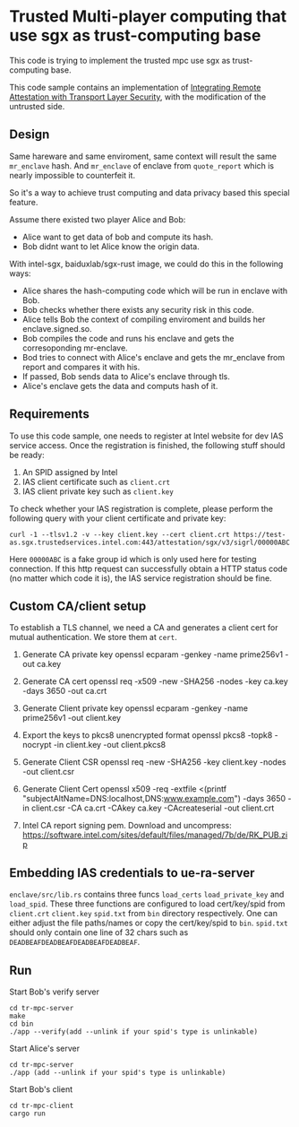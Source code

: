 # Trusted Multi-player computing that use sgx as trust-computing base
This code is trying to implement the trusted mpc use sgx as trust-computing base.

This code sample contains an implementation of [Integrating Remote Attestation with Transport Layer Security](https://github.com/cloud-security-research/sgx-ra-tls/blob/master/whitepaper.pdf), with the modification of the untrusted side.

## Design
Same hareware and same enviroment, same context will result the same `mr_enclave` hash. And `mr_enclave` of enclave from `quote_report` which is nearly impossible to counterfeit it.

So it's a way to achieve trust computing and data privacy based this special feature.

Assume there existed two player Alice and Bob:
- Alice want to get data  of bob and compute its hash.
- Bob didnt want to let Alice know the origin data.

With intel-sgx, baiduxlab/sgx-rust image, we could do this in the following ways:
- Alice shares the hash-computing code which will be run in enclave with Bob.
- Bob checks whether there exists any security risk in this code.
- Alice tells Bob the context of compiling enviroment and builds her enclave.signed.so.
- Bob compiles the code and runs his enclave and gets the corresoponding mr-enclave.
- Bod tries to connect with Alice's enclave and gets the mr_enclave from report and compares it with his.
- If passed, Bob sends data to Alice's enclave through tls.
- Alice's enclave gets the data and computs hash of it.

## Requirements

To use this code sample, one needs to register at Intel website for dev IAS service access. Once the registration is finished, the following stuff should be ready:

1. An SPID assigned by Intel
2. IAS client certificate such as `client.crt`
3. IAS client private key such as `client.key`

To check whether your IAS registration is complete, please perform the following query with your client certificate and private key:

```
curl -1 --tlsv1.2 -v --key client.key --cert client.crt https://test-as.sgx.trustedservices.intel.com:443/attestation/sgx/v3/sigrl/00000ABC
```

Here `00000ABC` is a fake group id which is only used here for testing connection. If this http request can successfully obtain a HTTP status code (no matter which code it is), the IAS service registration should be fine.

## Custom CA/client setup

To establish a TLS channel, we need a CA and generates a client cert for mutual authentication. We store them at `cert`.

1. Generate CA private key
openssl ecparam -genkey -name prime256v1 -out ca.key

2. Generate CA cert
openssl req -x509 -new -SHA256 -nodes -key ca.key -days 3650 -out ca.crt

3. Generate Client private key
openssl ecparam -genkey -name prime256v1 -out client.key

4. Export the keys to pkcs8 unencrypted format
openssl pkcs8 -topk8 -nocrypt -in client.key -out client.pkcs8

5. Generate Client CSR
openssl req -new -SHA256 -key client.key -nodes -out client.csr

6. Generate Client Cert
openssl x509 -req -extfile <(printf "subjectAltName=DNS:localhost,DNS:www.example.com") -days 3650 -in client.csr -CA ca.crt -CAkey ca.key -CAcreateserial -out client.crt

7. Intel CA report signing pem. Download and uncompress:
https://software.intel.com/sites/default/files/managed/7b/de/RK_PUB.zip

## Embedding IAS credentials to ue-ra-server

`enclave/src/lib.rs` contains three funcs `load_certs` `load_private_key` and `load_spid`. These three functions are configured to load cert/key/spid from `client.crt` `client.key` `spid.txt` from `bin` directory respectively. One can either adjust the file paths/names or copy the cert/key/spid to `bin`. `spid.txt` should only contain one line of 32 chars such as `DEADBEAFDEADBEAFDEADBEAFDEADBEAF`.

## Run

Start Bob's verify server

```
cd tr-mpc-server
make
cd bin
./app --verify(add --unlink if your spid's type is unlinkable)
```

Start Alice's server 

```
cd tr-mpc-server
./app (add --unlink if your spid's type is unlinkable)
```

Start Bob's client
```
cd tr-mpc-client
cargo run
```

